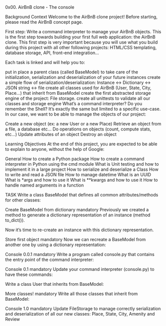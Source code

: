 0x00. AirBnB clone - The console

Background Context
Welcome to the AirBnB clone project!
Before starting, please read the AirBnB concept page.

First step: Write a command interpreter to manage your AirBnB objects.
This is the first step towards building your first full web application: the AirBnB clone. This first step is very important because you will use what you build during this project with all other following projects: HTML/CSS templating, database storage, API, front-end integration…

Each task is linked and will help you to:

put in place a parent class (called BaseModel) to take care of the initialization, serialization and deserialization of your future instances
create a simple flow of serialization/deserialization: Instance <-> Dictionary <-> JSON string <-> file
create all classes used for AirBnB (User, State, City, Place…) that inherit from BaseModel
create the first abstracted storage engine of the project: File storage.
create all unittests to validate all our classes and storage engine
What’s a command interpreter?
Do you remember the Shell? It’s exactly the same but limited to a specific use-case. In our case, we want to be able to manage the objects of our project:

Create a new object (ex: a new User or a new Place)
Retrieve an object from a file, a database etc…
Do operations on objects (count, compute stats, etc…)
Update attributes of an object
Destroy an object

Learning Objectives
At the end of this project, you are expected to be able to explain to anyone, without the help of Google:

General
How to create a Python package
How to create a command interpreter in Python using the cmd module
What is Unit testing and how to implement it in a large project
How to serialize and deserialize a Class
How to write and read a JSON file
How to manage datetime
What is an UUID
What is *args and how to use it
What is **kwargs and how to use it
How to handle named arguments in a function

TASK
Write a class BaseModel that defines all common attributes/methods for other classes:

Create BaseModel from dictionary
mandatory
Previously we created a method to generate a dictionary representation of an instance (method to_dict()).

Now it’s time to re-create an instance with this dictionary representation.

Store first object
mandatory
Now we can recreate a BaseModel from another one by using a dictionary representation:

Console 0.0.1
mandatory
Write a program called console.py that contains the entry point of the command interpreter:

Console 0.1
mandatory
Update your command interpreter (console.py) to have these commands:

Write a class User that inherits from BaseModel:

More classes!
mandatory
Write all those classes that inherit from BaseModel:

Console 1.0
mandatory
Update FileStorage to manage correctly serialization and deserialization of all our new classes: Place, State, City, Amenity and Review
